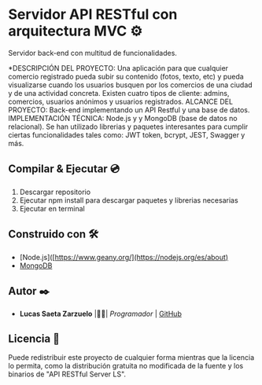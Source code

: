 # Servidor API RESTful con arquitectura MVC  ⚙️

Servidor back-end con multitud de funcionalidades. 

*DESCRIPCIÓN DEL PROYECTO: Una aplicación para que cualquier comercio registrado pueda subir su contenido (fotos, texto, etc) y pueda visualizarse cuando los usuarios busquen por los comercios de una ciudad y de una actividad concreta. Existen cuatro tipos de cliente: admins, comercios, usuarios anónimos y usuarios registrados.
ALCANCE DEL PROYECTO: Back-end implementando un API Restful y una base de datos.
IMPLEMENTACIÓN TÉCNICA: Node.js y y MongoDB (base de datos no relacional). Se han utilizado librerias y paquetes interesantes para cumplir ciertas funcionalidades tales como: JWT token, bcrypt, JEST, Swagger y más. 

## Compilar & Ejecutar 💿

1. Descargar repositorio
2. Ejecutar npm install para descargar paquetes y librerias necesarias 
3. Ejecutar en terminal

## Construido con 🛠️

* [Node.js]([https://www.geany.org/](https://nodejs.org/es/about)
* [MongoDB](https://www.mongodb.com/)

## Autor ✒️

* **Lucas Saeta Zarzuelo** |👨‍💻| *Programador* | [GitHub](https://github.com/lucassaeta)

## Licencia 📄

Puede redistribuir este proyecto de cualquier forma mientras que la licencia lo permita, como la distribución gratuita no modificada de la fuente y los binarios de "API RESTful Server LS".
